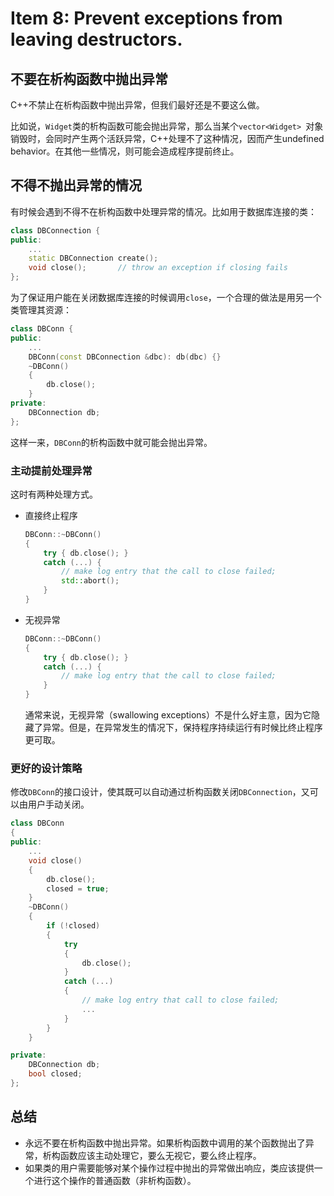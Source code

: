 # Item 8: Prevent exceptions from leaving destructors.

## 不要在析构函数中抛出异常

C++不禁止在析构函数中抛出异常，但我们最好还是不要这么做。

比如说，`Widget`类的析构函数可能会抛出异常，那么当某个`vector<Widget> `对象销毁时，会同时产生两个活跃异常，C++处理不了这种情况，因而产生undefined behavior。在其他一些情况，则可能会造成程序提前终止。

## 不得不抛出异常的情况

有时候会遇到不得不在析构函数中处理异常的情况。比如用于数据库连接的类：

```cpp
class DBConnection {
public:
    ...
    static DBConnection create();
    void close();		// throw an exception if closing fails
};
```

为了保证用户能在关闭数据库连接的时候调用`close`，一个合理的做法是用另一个类管理其资源：

```cpp
class DBConn {
public:
    ...
    DBConn(const DBConnection &dbc): db(dbc) {}
	~DBConn()
    {
        db.close();
    }
private:
    DBConnection db;
};
```

这样一来，`DBConn`的析构函数中就可能会抛出异常。

### 主动提前处理异常

这时有两种处理方式。

- 直接终止程序

    ```cpp
    DBConn::~DBConn()
    {
        try { db.close(); }
        catch (...) {
            // make log entry that the call to close failed;
            std::abort();
        }
    }
    ```

- 无视异常

    ```cpp
    DBConn::~DBConn()
    {
        try { db.close(); }
        catch (...) {
            // make log entry that the call to close failed;       
        }
    }
    ```
    
    通常来说，无视异常（swallowing exceptions）不是什么好主意，因为它隐藏了异常。但是，在异常发生的情况下，保持程序持续运行有时候比终止程序更可取。

### 更好的设计策略

修改`DBConn`的接口设计，使其既可以自动通过析构函数关闭`DBConnection`，又可以由用户手动关闭。

```cpp
class DBConn
{
public:
    ...
    void close()
    {
        db.close();
        closed = true;
    }
    ~DBConn()
    {
        if (!closed)
        {
            try
            {
                db.close();
            }
            catch (...)
            {
                // make log entry that call to close failed;
                ...
            }
        }
    }

private:
    DBConnection db;
    bool closed;
};
```

## 总结

- 永远不要在析构函数中抛出异常。如果析构函数中调用的某个函数抛出了异常，析构函数应该主动处理它，要么无视它，要么终止程序。
- 如果类的用户需要能够对某个操作过程中抛出的异常做出响应，类应该提供一个进行这个操作的普通函数（非析构函数）。
